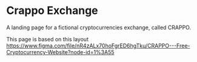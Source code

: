 # Crappo Exchange
A landing page for a fictional cryptocurrencies exchange, called CRAPPO.

This page is based on this layout https://www.figma.com/file/nR4zALx70hoFgrED6hgTku/CRAPPO---Free-Cryptocurrency-Website?node-id=1%3A55

